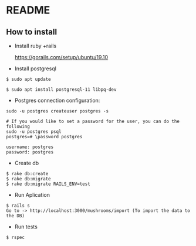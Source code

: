 # README

## How to install
* Install ruby +rails

    https://gorails.com/setup/ubuntu/19.10
* Install postgresql
```
$ sudo apt update
```
```
$ sudo apt install postgresql-11 libpq-dev
```
* Postgres connection configuration:
```
sudo -u postgres createuser postgres -s

# If you would like to set a password for the user, you can do the following
sudo -u postgres psql
postgres=# \password postgres

username: postgres
password: postgres
```
* Create db

```
$ rake db:create
$ rake db:migrate
$ rake db:migrate RAILS_ENV=test
```

* Run Aplication
```
$ rails s
Go to -> http://localhost:3000/mushrooms/import (To import the data to the DB)

```

* Run tests
```
$ rspec
```